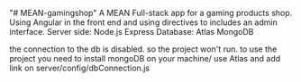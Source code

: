 "# MEAN-gamingshop" 
A MEAN Full-stack app for a gaming products shop.
Using Angular in the front end and using  directives to includes an admin interface.
Server side: Node.js Express
Database: Atlas MongoDB

the connection to the db is disabled. so the project won't run. to use the project you need to install mongoDB on your machine/ use Atlas 
and add link on server/config/dbConnection.js

